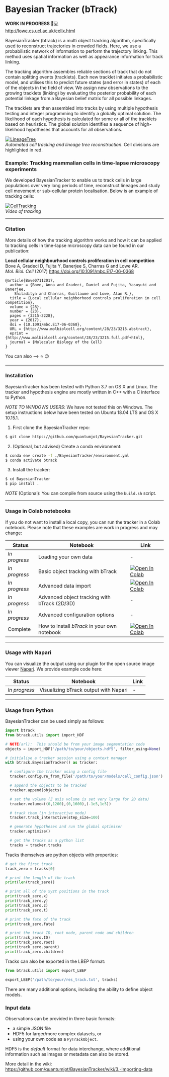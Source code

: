 # Bayesian Tracker (bTrack)

**WORK IN PROGRESS** :microscope::computer:  
http://lowe.cs.ucl.ac.uk/cellx.html


BayesianTracker (btrack) is a multi object tracking algorithm, specifically
used to reconstruct trajectories in crowded fields. Here, we use a
probabilistic network of information to perform the trajectory linking. This
method uses spatial information as well as appearance information for track linking.

The tracking algorithm assembles reliable sections of track that do not
contain splitting events (tracklets). Each new tracklet initiates a
probabilistic model, and utilises this to predict future states (and error in
states) of each of the objects in the field of view.  We assign new observations
to the growing tracklets (linking) by evaluating the posterior probability of
each potential linkage from a Bayesian belief matrix for all possible linkages.

<!-- [![SquiggleCube](http://lowe.cs.ucl.ac.uk/images/bayesian_tracker.png)](http://lowe.cs.ucl.ac.uk)  
*Example of tracking objects in 3D space* -->

The tracklets are then assembled into tracks by using multiple hypothesis
testing and integer programming to identify a globally optimal solution. The
likelihood of each hypothesis is calculated for some or all of the tracklets
based on heuristics. The global solution identifies a sequence of
high-likelihood hypotheses that accounts for all observations.

<!-- [![LineageTree](http://lowe.cs.ucl.ac.uk/images/bayesian_tracker_lineage_tree.png)](http://lowe.cs.ucl.ac.uk)   -->
[![LineageTree](./examples/render.png)](http://lowe.cs.ucl.ac.uk/cellx.html)  
*Automated cell tracking and lineage tree reconstruction*. Cell divisions are highlighted in red.





### Example: Tracking mammalian cells in time-lapse microscopy experiments

We developed BayesianTracker to enable us to track cells in large populations over very long periods of time, reconstruct lineages and study cell movement or sub-cellular protein localisation. Below is an example of tracking cells:

[![CellTracking](http://lowe.cs.ucl.ac.uk/images/youtube.png)](https://youtu.be/EjqluvrJGCg)  
*Video of tracking*





---
### Citation

More details of how the tracking algorithm works and how it can be applied to
tracking cells in time-lapse microscopy data can be found in our publication:

**Local cellular neighbourhood controls proliferation in cell competition**  
Bove A, Gradeci D, Fujita Y, Banerjee S, Charras G and Lowe AR.  
*Mol. Biol. Cell* (2017) <https://doi.org/10.1091/mbc.E17-06-0368>

```
@article{Bove07112017,
  author = {Bove, Anna and Gradeci, Daniel and Fujita, Yasuyuki and Banerjee,
    Shiladitya and Charras, Guillaume and Lowe, Alan R.},
  title = {Local cellular neighborhood controls proliferation in cell competition},
  volume = {28},
  number = {23},
  pages = {3215-3228},
  year = {2017},
  doi = {10.1091/mbc.E17-06-0368},
  URL = {http://www.molbiolcell.org/content/28/23/3215.abstract},
  eprint = {http://www.molbiolcell.org/content/28/23/3215.full.pdf+html},
  journal = {Molecular Biology of the Cell}
}
```

You can also --> :star: :wink:

---

### Installation

BayesianTracker has been tested with Python 3.7 on OS X and Linux.
The tracker and hypothesis engine are mostly written in C++ with a C interface to Python.

*NOTE TO WINDOWS USERS*: We have not tested this on Windows. The setup
instructions below have been tested on Ubuntu 18.04 LTS and OS X 10.15.1.

1. First clone the BayesianTracker repo:
```sh
$ git clone https://github.com/quantumjot/BayesianTracker.git
```

2. (Optional, but advised) Create a conda environment:
```sh
$ conda env create -f ./BayesianTracker/environment.yml
$ conda activate btrack
```

3. Install the tracker:
```sh
$ cd BayesianTracker
$ pip install .
```

*NOTE* (Optional): You can compile from source using the `build.sh` script.

---
### Usage in Colab notebooks

If you do not want to install a local copy, you can run the tracker in a Colab notebook. Please note that these examples are work in progress and may change:

| Status        | Notebook                                     | Link |
| ------------- | -------------------------------------------- | ---- |
| *In progress* | Loading your own data                        | -
| *In progress* | Basic object tracking with bTrack            | [![Open In Colab](https://colab.research.google.com/assets/colab-badge.svg)](https://colab.research.google.com/drive/1A1PRM0a3Z0ufszdnVxntcaEDzU_Vh4u9)|
| *In progress* | Advanced data import                         | [![Open In Colab](https://colab.research.google.com/assets/colab-badge.svg)](https://colab.research.google.com/drive/1V2TtJ5FGqSILTuThSRg5j9crsBsorUmy)|
| *In progress* | Advanced object tracking with bTrack (2D/3D) | -
| *In progress* | Advanced configuration options               | -
| Complete      | How to install *bTrack* in your own notebook | [![Open In Colab](https://colab.research.google.com/assets/colab-badge.svg)](https://colab.research.google.com/drive/19t5HBV76_Js8M3LX63CwiXzemax7Tvsk)|


---

### Usage with Napari

You can visualize the output using our plugin for the open source image viewer [Napari](https://github.com/napari/napari). We provide example code here:

| Status        | Notebook                                     | Link |
| ------------- | -------------------------------------------- | ---- |
| *In progress* | Visualizing bTrack output with Napari        | -

---

### Usage from Python

BayesianTracker can be used simply as follows:

```python
import btrack
from btrack.utils import import_HDF

# NOTE(arl):  This should be from your image segmentation code
objects = import_HDF('/path/to/your/objects.hdf5', filter_using=None)

# initialise a tracker session using a context manager
with btrack.BayesianTracker() as tracker:

  # configure the tracker using a config file
  tracker.configure_from_file('/path/to/your/models/cell_config.json')

  # append the objects to be tracked
  tracker.append(objects)

  # set the volume (Z axis volume is set very large for 2D data)
  tracker.volume=((0,1200),(0,1600),(-1e5,1e5))

  # track them (in interactive mode)
  tracker.track_interactive(step_size=100)

  # generate hypotheses and run the global optimiser
  tracker.optimize()

  # get the tracks as a python list
  tracks = tracker.tracks
```

Tracks themselves are python objects with properties:

```python
# get the first track
track_zero = tracks[0]

# print the length of the track
print(len(track_zero))

# print all of the xyzt positions in the track
print(track_zero.x)
print(track_zero.y)
print(track_zero.z)
print(track_zero.t)

# print the fate of the track
print(track_zero.fate)

# print the track ID, root node, parent node and children
print(track_zero.ID)
print(track_zero.root)
print(track_zero.parent)
print(track_zero.children)

```

Tracks can also be exported in the LBEP format:
```python
from btrack.utils import export_LBEP

export_LBEP('/path/to/your/res_track.txt', tracks)
```

There are many additional options, including the ability to define object models.

### Input data
Observations can be provided in three basic formats:
+ a simple JSON file
+ HDF5 for larger/more complex datasets, or
+ using your own code as a `PyTrackObject`.

HDF5 is the *default* format for data interchange, where additional information
such as images or metadata can also be stored.  

More detail in the wiki:
https://github.com/quantumjot/BayesianTracker/wiki/3.-Importing-data
